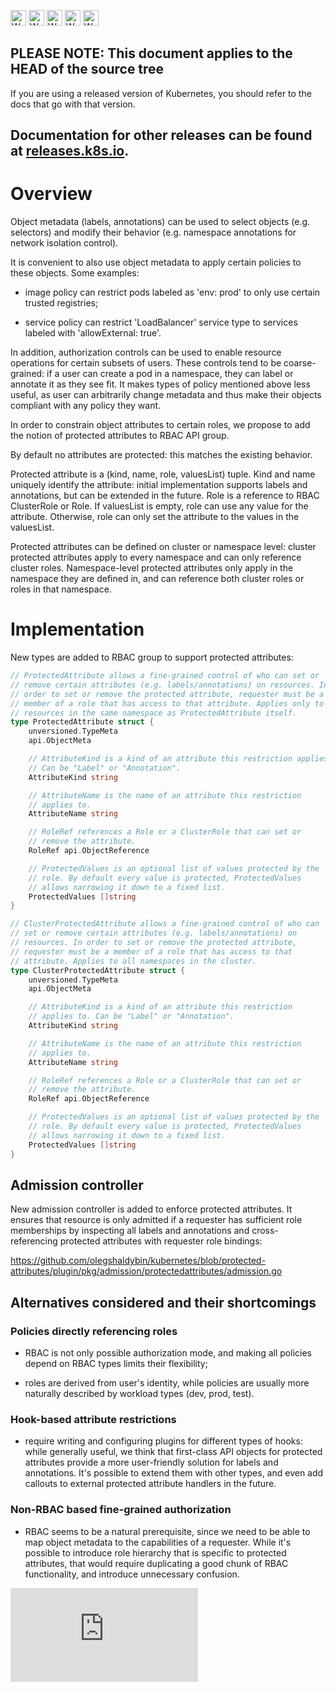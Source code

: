 <!-- BEGIN MUNGE: UNVERSIONED_WARNING -->

<!-- BEGIN STRIP_FOR_RELEASE -->

<img src="http://kubernetes.io/img/warning.png" alt="WARNING"
     width="25" height="25">
<img src="http://kubernetes.io/img/warning.png" alt="WARNING"
     width="25" height="25">
<img src="http://kubernetes.io/img/warning.png" alt="WARNING"
     width="25" height="25">
<img src="http://kubernetes.io/img/warning.png" alt="WARNING"
     width="25" height="25">
<img src="http://kubernetes.io/img/warning.png" alt="WARNING"
     width="25" height="25">

<h2>PLEASE NOTE: This document applies to the HEAD of the source tree</h2>

If you are using a released version of Kubernetes, you should
refer to the docs that go with that version.

Documentation for other releases can be found at
[releases.k8s.io](http://releases.k8s.io).
</strong>
--

<!-- END STRIP_FOR_RELEASE -->

<!-- END MUNGE: UNVERSIONED_WARNING -->

# Overview

Object metadata (labels, annotations) can be used to select objects
(e.g. selectors) and modify their behavior (e.g. namespace annotations
for network isolation control).

It is convenient to also use object metadata to apply certain policies
to these objects. Some examples:

- image policy can restrict pods labeled as 'env: prod' to only use
  certain trusted registries;

- service policy can restrict 'LoadBalancer' service type to services
  labeled with 'allowExternal: true'.

In addition, authorization controls can be used to enable resource
operations for certain subsets of users. These controls tend to be
coarse-grained: if a user can create a pod in a namespace, they can
label or annotate it as they see fit. It makes types of policy
mentioned above less useful, as user can arbitrarily change metadata
and thus make their objects compliant with any policy they want.

In order to constrain object attributes to certain roles, we propose
to add the notion of protected attributes to RBAC API group.

By default no attributes are protected: this matches the existing
behavior.

Protected attribute is a (kind, name, role, valuesList) tuple. Kind
and name uniquely identify the attribute: initial implementation
supports labels and annotations, but can be extended in the
future. Role is a reference to RBAC ClusterRole or Role. If valuesList
is empty, role can use any value for the attribute. Otherwise, role
can only set the attribute to the values in the valuesList.

Protected attributes can be defined on cluster or namespace level:
cluster protected attributes apply to every namespace and can only
reference cluster roles. Namespace-level protected attributes only
apply in the namespace they are defined in, and can reference both
cluster roles or roles in that namespace.

# Implementation

New types are added to RBAC group to support protected attributes:

``` go
// ProtectedAttribute allows a fine-grained control of who can set or
// remove certain attributes (e.g. labels/annotations) on resources. In
// order to set or remove the protected attribute, requester must be a
// member of a role that has access to that attribute. Applies only to
// resources in the same namespace as ProtectedAttribute itself.
type ProtectedAttribute struct {
	unversioned.TypeMeta
	api.ObjectMeta

	// AttributeKind is a kind of an attribute this restriction applies to.
	// Can be "Label" or "Annotation".
	AttributeKind string

	// AttributeName is the name of an attribute this restriction
	// applies to.
	AttributeName string

	// RoleRef references a Role or a ClusterRole that can set or
	// remove the attribute.
	RoleRef api.ObjectReference

	// ProtectedValues is an optional list of values protected by the
	// role. By default every value is protected, ProtectedValues
	// allows narrowing it down to a fixed list.
	ProtectedValues []string
}

// ClusterProtectedAttribute allows a fine-grained control of who can
// set or remove certain attributes (e.g. labels/annotations) on
// resources. In order to set or remove the protected attribute,
// requester must be a member of a role that has access to that
// attribute. Applies to all namespaces in the cluster.
type ClusterProtectedAttribute struct {
	unversioned.TypeMeta
	api.ObjectMeta

	// AttributeKind is a kind of an attribute this restriction
	// applies to. Can be "Label" or "Annotation".
	AttributeKind string

	// AttributeName is the name of an attribute this restriction
	// applies to.
	AttributeName string

	// RoleRef references a Role or a ClusterRole that can set or
	// remove the attribute.
	RoleRef api.ObjectReference

	// ProtectedValues is an optional list of values protected by the
	// role. By default every value is protected, ProtectedValues
	// allows narrowing it down to a fixed list.
	ProtectedValues []string
}
```

## Admission controller

New admission controller is added to enforce protected attributes. It
ensures that resource is only admitted if a requester has sufficient
role memberships by inspecting all labels and annotations and
cross-referencing protected attributes with requester role bindings:

https://github.com/olegshaldybin/kubernetes/blob/protected-attributes/plugin/pkg/admission/protectedattributes/admission.go

## Alternatives considered and their shortcomings

### Policies directly referencing roles

- RBAC is not only possible authorization mode, and making all
  policies depend on RBAC types limits their flexibility;

- roles are derived from user's identity, while policies are usually
  more naturally described by workload types (dev, prod, test).

### Hook-based attribute restrictions

- require writing and configuring plugins for different types of
  hooks: while generally useful, we think that first-class API objects
  for protected attributes provide a more user-friendly solution for
  labels and annotations. It's possible to extend them with other
  types, and even add callouts to external protected attribute
  handlers in the future.

### Non-RBAC based fine-grained authorization

- RBAC seems to be a natural prerequisite, since we need to be able to
  map object metadata to the capabilities of a requester. While it's
  possible to introduce role hierarchy that is specific to protected
  attributes, that would require duplicating a good chunk of RBAC
  functionality, and introduce unnecessary confusion.


<!-- BEGIN MUNGE: GENERATED_ANALYTICS -->
[![Analytics](https://kubernetes-site.appspot.com/UA-36037335-10/GitHub/docs/proposals/protected-attributes.md?pixel)]()
<!-- END MUNGE: GENERATED_ANALYTICS -->
